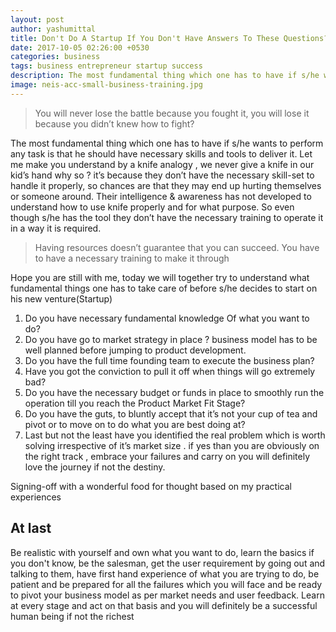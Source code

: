 ```yaml
---
layout: post
author: yashumittal
title: Don't Do A Startup If You Don't Have Answers To These Questions?
date: 2017-10-05 02:26:00 +0530
categories: business
tags: business entrepreneur startup success
description: The most fundamental thing which one has to have if s/he wants to perform any task is that he should have necessary skills and tools to deliver it.
image: neis-acc-small-business-training.jpg
---
```


<blockquote>
You will never lose the battle because you fought it, you will lose it because you didn’t knew how to fight?
</blockquote>

The most fundamental thing which one has to have if s/he wants to perform any task is that he should have necessary skills and tools to deliver it. Let me make you understand by a knife analogy , we never give a knife in our kid’s hand why so ? it’s because they don’t have the necessary skill-set to handle it properly, so chances are that they may end up hurting themselves or someone around. Their intelligence & awareness has not developed to understand how to use knife properly and for what purpose. So even though s/he has the tool they don’t have the necessary training to operate it in a way it is required.

<blockquote>
Having resources doesn’t guarantee that you can succeed. You have to have a necessary training to make it through
</blockquote>

Hope you are still with me, today we will together try to understand what fundamental things one has to take care of before s/he decides to start on his new venture(Startup)
1. Do you have necessary fundamental knowledge Of what you want to do?
2. Do you have go to market strategy in place ? business model has to be well planned before jumping to product development.
3. Do you have the full time founding team to execute the business plan?
4. Have you got the conviction to pull it off when things will go extremely bad?
5. Do you have the necessary budget or funds in place to smoothly run the operation till you reach the Product Market Fit Stage?
6. Do you have the guts, to bluntly accept that it’s not your cup of tea and pivot or to move on to do what you are best doing at?
7. Last but not the least have you identified the real problem which is worth solving irrespective of it’s market size . if yes than you are obviously on the right track , embrace your failures and carry on you will definitely love the journey if not the destiny.

Signing-off with a wonderful food for thought based on my practical experiences

## At last

Be realistic with yourself and own what you want to do, learn the basics if you don't know, be the salesman, get the user requirement by going out and talking to them, have first hand experience of what you are trying to do, be patient and be prepared for all the failures which you will face and be ready to pivot your business model as per market needs and user feedback. Learn at every stage and act on that basis and you will definitely be a successful human being if not the richest
